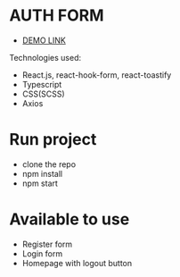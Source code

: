 # AUTH FORM

- [DEMO LINK](https://artem-kodesnikov.github.io/auth_form)

Technologies used:
  - React.js, react-hook-form, react-toastify
  - Typescript
  - CSS(SCSS)
  - Axios

# Run project
- clone the repo
- npm install
- npm start

# Available to use
- Register form
- Login form
- Homepage with logout button
